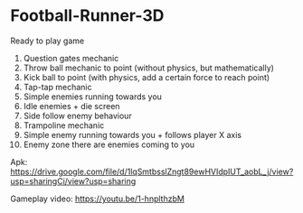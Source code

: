 # Football-Runner-3D

Ready to play game

1. Question gates mechanic
2. Throw ball mechanic to point (without physics, but mathematically)
3. Kick ball to point (with physics, add a certain force to reach point)
4. Tap-tap mechanic
5. Simple enemies running towards you
6. Idle enemies + die screen
7. Side follow enemy behaviour
8. Trampoline mechanic
9. Simple enemy running towards you + follows player X axis
10. Enemy zone there are enemies coming to you

Apk:
https://drive.google.com/file/d/1lqSmtbsslZngt89ewHVIdpIUT_aobL_j/view?usp=sharingCi/view?usp=sharing

Gameplay video:
https://youtu.be/1-hnplthzbM

